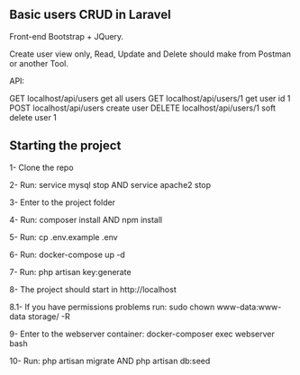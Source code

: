 ## Basic users CRUD in Laravel

Front-end Bootstrap + JQuery.

Create user view only, Read, Update and Delete should make from Postman or another Tool. 

API:

GET localhost/api/users get all users
GET localhost/api/users/1 get user id 1
POST localhost/api/users create user
DELETE localhost/api/users/1 soft delete user 1


## Starting the project

1- Clone the repo

2- Run: service mysql stop AND service apache2 stop

3- Enter to the project folder

4- Run: composer install AND npm install

5- Run:  cp .env.example .env

6- Run: docker-compose up -d

7- Run: php artisan key:generate

8- The project should start in http://localhost

8.1- If you have permissions problems run: sudo chown www-data:www-data storage/ -R

9- Enter to the webserver container: docker-composer exec webserver bash

10- Run: php artisan migrate AND php artisan db:seed

